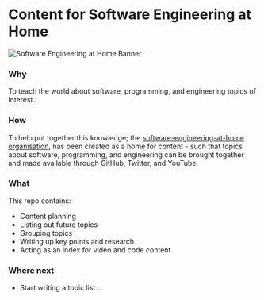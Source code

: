 # Content for Software Engineering at Home

![Software Engineering at Home Banner](https://software-engineering-at-home.github.io/branding/graphics/seath-branding.png)

### Why

To teach the world about software, programming, and engineering topics of interest.

### How

To help put together this knowledge; the [software-engineering-at-home organisation](https://github.com/software-engineering-at-home), has been created as a home for content - such that topics about software, programming, and engineering can be brought together and made available through GitHub, Twitter, and YouTube. 

### What

This repo contains:
- Content planning
- Listing out future topics
- Grouping topics
- Writing up key points and research
- Acting as an index for video and code content

### Where next

- Start writing a topic list... 